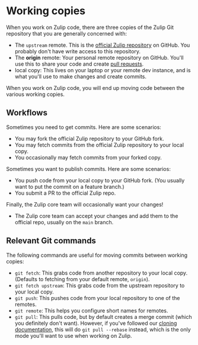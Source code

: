 # Working copies

When you work on Zulip code, there are three copies of the Zulip Git
repository that you are generally concerned with:

- The `upstream` remote.  This is the [official Zulip
  repository](https://github.com/zulip/zulip) on GitHub.  You probably
  don't have write access to this repository.
- The **origin** remote: Your personal remote repository on GitHub.
  You'll use this to share your code and create [pull requests](../git/pull-requests.md).
- local copy: This lives on your laptop or your remote dev instance,
  and is what you'll use to make changes and create commits.

When you work on Zulip code, you will end up moving code between
the various working copies.

## Workflows

Sometimes you need to get commits. Here are some scenarios:

- You may fork the official Zulip repository to your GitHub fork.
- You may fetch commits from the official Zulip repository to your local copy.
- You occasionally may fetch commits from your forked copy.

Sometimes you want to publish commits. Here are some scenarios:

- You push code from your local copy to your GitHub fork. (You usually
  want to put the commit on a feature branch.)
- You submit a PR to the official Zulip repo.

Finally, the Zulip core team will occasionally want your changes!

- The Zulip core team can accept your changes and add them to
  the official repo, usually on the `main` branch.

## Relevant Git commands

The following commands are useful for moving commits between
working copies:

- `git fetch`: This grabs code from another repository to your local
  copy. (Defaults to fetching from your default remote, `origin`).
- `git fetch upstream`: This grabs code from the upstream repository to your local copy.
- `git push`: This pushes code from your local repository to one of the remotes.
- `git remote`: This helps you configure short names for remotes.
- `git pull`: This pulls code, but by default creates a merge commit
  (which you definitely don't want).  However, if you've followed our
  [cloning documentation](../git/cloning.md), this will do `git pull
  --rebase` instead, which is the only mode you'll want to use when
  working on Zulip.
